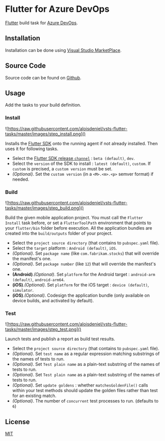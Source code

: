 # Flutter for Azure DevOps

[Flutter](http://flutter.io) build task for [Azure DevOps](https://azure.microsoft.com/fr-fr/services/devops/).

## Installation

Installation can be done using [Visual Studio MarketPlace](https://marketplace.visualstudio.com/items?itemName=aloisdeniel.vsts-flutter).

## Source Code

Source code can be found on [Github](https://github.com/aloisdeniel/vsts-flutter-tasks).

## Usage

Add the tasks to your build definition.

### Install

![https://raw.githubusercontent.com/aloisdeniel/vsts-flutter-tasks/master/images/step_install.png]()

Installs the [Flutter SDK](https://flutter.io/sdk-archive/) onto the running agent if not already installed. Then uses it for following tasks.

* Select the [Flutter SDK release `channel`](https://flutter.io/sdk-archive/) : `beta (default)`, `dev`.
* Select the `version` of the SDK to install :  `latest (default)`, `custom`. If `custom` is precised, a `custom version` must be set.
* _(Optional)_. Set the `custom version` (in a `<M>.<m>.<p>` semver format) if needed.

### Build

![https://raw.githubusercontent.com/aloisdeniel/vsts-flutter-tasks/master/images/step_build.png]()

Build the given mobile application project. You must call the `Flutter Install` task before, or set a `FlutterToolPath` environment that points to your `flutter/bin` folder before execution. All the application bundles are created into the `build/outputs` folder of your project.

* Select the `project source directory` (that contains to `pubspec.yaml` file).
* Select the `target` platform : `Android (default)`, `iOS`.
* _(Optional)_. Set `package name` (like `com.fabrikam.stocks`) that will override the manifest's one.
* _(Optional)_. Set `package number` (like `12`) that will override the manifest's one.
* __(Android)__._(Optional)_. Set `platform` for the Android target : `android-arm (default)`, `android-arm64`.
* __(iOS)__._(Optional)_. Set `platform` for the iOS target : `device (default)`, `simulator`.
* __(iOS)__._(Optional)_. Codesign the application bundle (only available on device builds, and activated by default).

### Test

![https://raw.githubusercontent.com/aloisdeniel/vsts-flutter-tasks/master/images/step_test.png]()

Launch tests and publish a report as build test results.

* Select the `project source directory` (that contains to `pubspec.yaml` file).
* _(Optional)_. Set `test name` as a regular expression matching substrings of the names of tests to run.
* _(Optional)_. Set `Test plain name` as a plain-text substring of the names of tests to run.
* _(Optional)_. Set `Test plain name` as a plain-text substring of the names of tests to run.
* _(Optional)_. Set `update goldens` : whether `matchesGoldenFile()` calls within your test methods should update the golden files rather than test for an existing match.
* _(Optional)_. The number of `concurrent` test processes to run. (defaults to `6`)


## License

[MIT](https://raw.githubusercontent.com/aloisdeniel/vsts-flutter-tasks/master/LICENSE)